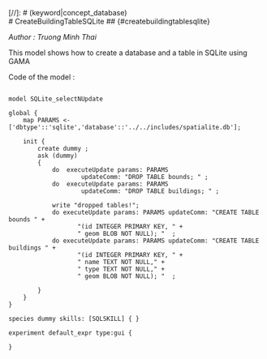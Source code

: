 [//]: # (keyword|skill_SQLSKILL)
<div class='gama-keyword-style' id ='186_0_1165_skill-SQLSKILL'></div>
[//]: # (keyword|concept_database)
<div class='gama-keyword-style' id ='186_1_28_concept-database'></div>
#  CreateBuildingTableSQLite ## {#createbuildingtablesqlite}


_Author : Truong Minh Thai_

This model shows how to create a database and a table in SQLite using GAMA
 

Code of the model : 

```

model SQLite_selectNUpdate
  
global {
	map PARAMS <- ['dbtype'::'sqlite','database'::'../../includes/spatialite.db'];

	init {
		create dummy ;
		ask (dummy)	
		{ 
			do  executeUpdate params: PARAMS 
					updateComm: "DROP TABLE bounds; " ;
 			do  executeUpdate params: PARAMS 
 					updateComm: "DROP TABLE buildings; " ;
  
 			write "dropped tables!";
			do executeUpdate params: PARAMS updateComm: "CREATE TABLE bounds " +
                   "(id INTEGER PRIMARY KEY, " +
				   " geom BLOB NOT NULL); "  ;
 			do executeUpdate params: PARAMS updateComm: "CREATE TABLE buildings " +
                   "(id INTEGER PRIMARY KEY, " +
                   " name TEXT NOT NULL," +
                   " type TEXT NOT NULL," +
                   " geom BLOB NOT NULL); "  ;

		}
	}
}  

species dummy skills: [SQLSKILL] { } 

experiment default_expr type:gui {

}     
```